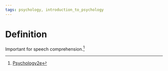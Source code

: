 ```yaml
---
tags: psychology, introduction_to_psychology
---
```


# Definition

Important for speech comprehension.[^1]

[^1]: [Psychology2e](zotero://open-pdf/library/items/SSTBV7L5?page=103)